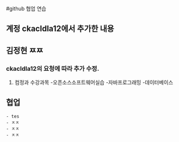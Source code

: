 #github 협업 연습 
## 계정 ckacldla12에서 추가한 내용 
## 김정현 ㅉㅉ
### ckacldla12의 요청에 따라 추가 수정.
1. 컴정과 수강과목
	-오픈소스소프트웨어실습
	-자바프로그래밍
	-데이터베이스

## 협업
	- tes
	- ㅈㅈ
	- ㅈㅈ
	- ㅈㅈ
